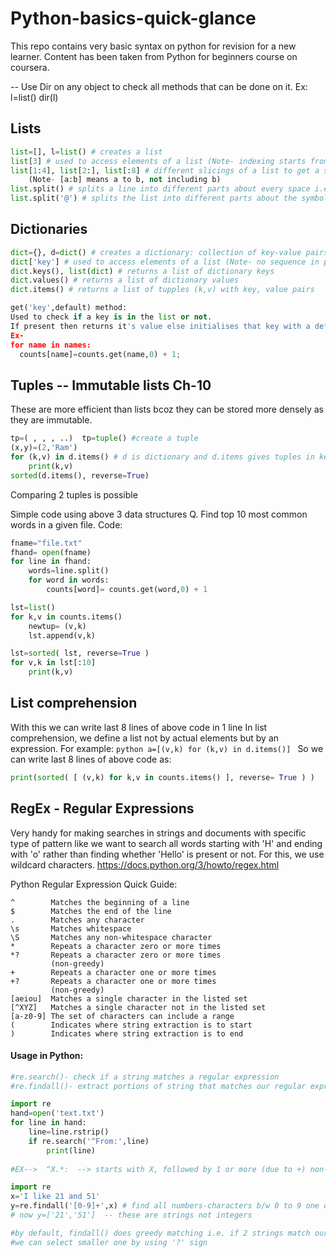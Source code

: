 # Python-basics-quick-glance
This repo contains very basic syntax on python for revision for a new learner. Content has been taken from Python for beginners course on coursera.

--  Use Dir on any object to check all methods that can be done on it. Ex:
    l=list()
    dir(l)

## Lists
```python
list=[], l=list() # creates a list
list[3] # used to access elements of a list (Note- indexing starts from index 0)
list[1:4], list[2:], list[:8] # different slicings of a list to get a sublist 
    (Note- [a:b] means a to b, not including b)
list.split() # splits a line into different parts about every space i.e. gives a list of words
list.split('@') # splits the list into different parts about the symbol in single quotes
```

## Dictionaries
```python
dict={}, d=dict() # creates a dictionary: collection of key-value pairs 
dict['key'] # used to access elements of a list (Note- no sequence in preserved in the dict elements)
dict.keys(), list(dict) # returns a list of dictionary keys
dict.values() # returns a list of dictionary values
dict.items() # returns a list of tupples (k,v) with key, value pairs

get('key',default) method:
Used to check if a key is in the list or not. 
If present then returns it's value else initialises that key with a default value.
Ex-
for name in names:
  counts[name]=counts.get(name,0) + 1;
```
## Tuples -- Immutable lists Ch-10
These are more efficient than lists bcoz they can be stored more densely as they are immutable.
```python 
tp=( , , , ..)  tp=tuple() #create a tuple
(x,y)=(2,'Ram')
for (k,v) in d.items() # d is dictionary and d.items gives tuples in key value pairs
    print(k,v)
sorted(d.items(), reverse=True)    
```
Comparing 2 tuples is possible

Simple code using above 3 data structures
Q. Find top 10 most common words in a given file.
Code:
```python 
fname="file.txt"
fhand= open(fname)
for line in fhand:
    words=line.split()
    for word in words:
        counts[word]= counts.get(word,0) + 1

lst=list()
for k,v in counts.items()
    newtup= (v,k)
    lst.append(v,k)

lst=sorted( lst, reverse=True )
for v,k in lst[:10]
    print(k,v)
```

## List comprehension
With this we can write last 8 lines of above code in 1 line
In list comprehension, we define a list not by actual elements but by an expression.
For example: ```python a=[(v,k) for (k,v) in d.items()] ```
So we can write last 8 lines of above code as:
```python
print(sorted( [ (v,k) for k,v in counts.items() ], reverse= True ) )
```
## RegEx - Regular Expressions
Very handy for making searches in strings and documents with specific type of pattern like we want to search all words starting with 'H' and ending with 'o' rather than finding whether 'Hello' is present or not. For this, we use wildcard characters.
https://docs.python.org/3/howto/regex.html

Python Regular Expression Quick Guide:
```
^        Matches the beginning of a line
$        Matches the end of the line
.        Matches any character
\s       Matches whitespace
\S       Matches any non-whitespace character
*        Repeats a character zero or more times
*?       Repeats a character zero or more times 
         (non-greedy)
+        Repeats a character one or more times
+?       Repeats a character one or more times 
         (non-greedy)
[aeiou]  Matches a single character in the listed set
[^XYZ]   Matches a single character not in the listed set
[a-z0-9] The set of characters can include a range
(        Indicates where string extraction is to start
)        Indicates where string extraction is to end
```
#### Usage in Python:
```python
#re.search()- check if a string matches a regular expression
#re.findall()- extract portions of string that matches our regular expressions

import re
hand=open('text.txt')
for line in hand:
    line=line.rstrip()
    if re.search('^From:',line)
        print(line)
        
#EX-->  ^X.*:  --> starts with X, followed by 1 or more (due to +) non-blank characters (due to \S) and then ':'        

import re
x='I like 21 and 51'
y=re.findall('[0-9]+',x) # find all numbers-characters b/w 0 to 9 one or more times
# now y=['21','51']  -- these are strings not integers

```
```python
#by default, findall() does greedy matching i.e. if 2 strings match our expression then it will pick up the bigger string
#we can select smaller one by using '?' sign
```

